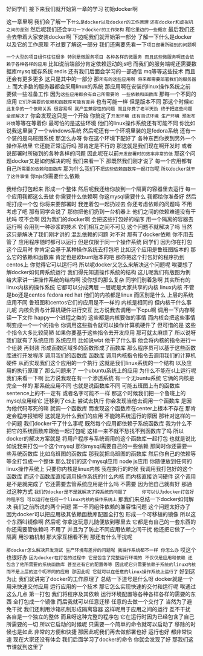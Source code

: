 好同学们
接下来我们就开始第一章的学习
初始docker啊

这一章里啊
我们会了解一下`什么是docker以及docker的工作原理`
`还有docker和虚拟机之间的差别`
然后呢我们还会`学习一下docker的工作架构`
和`它里边的一些概念`
最后我们还会去带着大家安装docker啊
下边呢我们就开始第一部分
了解一下什么是docker以及它的工作原理
不过要了解这一部分
我们还需要先看一下`项目部署所碰到的问题啊`    

`一个大型的项目组件往往很多
特别是微服务项目
各种各样的微服务
而且这些微服务啊还会依赖于各种各样的应用`
比如说前端部分肯定依赖运动的js吧
而我们的服务端呢还需要数据库mysql缓存系统
redis
还有我们后面会学习的一部通信
mq等等这些技术
而且还会有更多更多
这只是其中的一部分
那`所有的这些应用啊
将来都需要部署我们的服务器上`
而大多数的服务器都会采用linux的系统
那应用啊在安装的linux操作系统之前
要做一些准备工作
因为`这些应用都会有自己所需要的
一些依赖和函数库`
那每一个不同的应用
`它们所需要的依赖和函数库可能有差异`
也有可能一样
但是版本不同
那这个时候`如此复杂的一个依赖关系
很容易啊
就产生兼容性的问题
而且你费了老半天劲
终于把这些问题全部解决了`
你会发现这只是一个开始
你搞定了`开发环境
还有测试环境
生产环境
预发布环境`等等在等着你
最可怕的是这些环境
他们的linux操作系统还有可能不同
你比如说我这里装了一个windows系统
然后呢还有一个环境里装的是fedora系统
还有一个装的是乌班图系统
那怎么办呀
你在这个环境下配好了
各种东西你换到另外一个操作系统里
它还能正常运行吗
那肯定是不行的
那这就是我们现在啊开发时
或者说部署时所碰到的各种各样的问题
因此呢在以前`开发部署时的效率非常的低`
那这个问题docker又是如何解决的呢
我们来看一下
那既然我们刚才说了
每一个应用都有自己`所需要的依赖和函数库`
那为什么我们不`把这些依赖函数库一起打包`呢
`所以docker就干了这件事情`
你njs你需要什么依赖





我给你打包起来
形成一个整体
然后呢我还给你放到一个隔离的容器里去运行
每一个应用我都这么去做
你需要什么依赖啊
你这mysql需要什么
我都给你准备好
然后呢打成一个包
你将来要部署时
我连着包一起扔过去
你还考虑依赖的问题吗
不用考虑了吧
那有同学会说了
那你把他们扔到一台机器上
他们之间的依赖难道没有干扰吗
哎不会啊
因为我们的docker啊
会把这些打包好的程序
用一个隔离的容器去运行啊
会用到一种砂浆的技术
它们相互之间不可见
这个问题不就解决了吗
当然这只是解决了我们刚才讲的
混乱依赖的问题
对不对
那有了docker依赖
你不用去管了
应用程序随时都可以运行
但是仅限于同一个操作系统
同学们
因为你在打包这个应用时
你肯定会基于某种操作系统去打包吧
比如这个应用是鲁班图版本的
那么它的依赖和函数库
肯定也是欧bunt版本的吧
那你把这个打包好的程序扔到centos上
你觉得它可以运行吗
所以呢docker又怎么来解决这个问题呢
唉要想了解docker如何跨系统运行
我们得先知道操作系统的结构
这儿呢我们有版图为例
给大家讲一讲操作系统的结构啊
没你想的那么复杂
同学们别着急啊
其实所有的linux内核的操作系统
它都可以分成两层
一层呢是大家共享的内核
linux内核
不管是bo还是centos
fedora red hat
他们的内核都是linux
而区别是什么
上层的系统应用不同
鲁班图和centos它们的应用是不一样的
内核是相同的
但内核干什么事儿呢
内核负责与计算机硬件进行交互
比方说我去调用一下cpu啊
调用一下内存啊
读一下文件
happy一个进程之类的
这些都是内核要做的事情
而内核会把这些事情啊变成一个一个的指令
你调用这些指令就可以操作计算机硬件了
但可惜的是
这些个指令大多比较简陋
如果你要基于这些指令去开发应用
那可就太麻烦了
所以说呀我们就有了系统应用
系统应用
比如说wbt
他干了什么事
他会将内核的指令进行一个组装
再封装
形成函数区域多的函数形成了函数库
那么程序员可以基于这些函数库进行开发程序
调用我们的函数库
函数库
调用内核指令指令去调用我们的计算机硬件
从而实现我们这个应用的一个执行
这就是我们linux系统的一个结构
以及应用的执行原理了
那么问题来了
一个ubuntu系统上的应用
为什么不能在sl上运行呢
我们来看一下啊
比方说我现在有一个渗透系统
有一个无buntu系统
它俩的内核是完全一样的
那系统应用不同
也就是说函数库不同
可能五班图上有的函数库sentence上的不一定有
或者名字可能不一样
那这个时候我们把一个鲁班上的mysql应用给它
迁移到了cs上
尝试去执行
你会发现当他去调用一个函数库
是因为他代码写死的嘛
就调一个函数库
而发现这个函数库在center上根本不存在
那肯定会程序报错呀
这就是为什么我们的应用
不能跨系统运行的原因
那针对这样的一个问题
我们docker干了什么事呢
既然每个应用都依赖于系统函数库
我为什么不把它的系统函数库跟他一起打包呢
这样一来不就不愁找不到函数库了吗
所以docker的解决方案就是
将用户程序与系统调用的这个函数库一起打包
也就是说比如说我来打包一个这个mysql
那你mysql需要自己的一些依赖
那同时你还需要一些系统函数库
比如乌班图的函数库
那我就把乌班图的函数库
然后你自己的依赖等等全打包成一个整体
那么我们的这个mysql应用
node js应用
你随便放到任何的linux操作系统上
只要你内核是linux内核
我在执行的时候
我调用我打包好的这个函数库
而这个函数库直接调用操作系统的什么内核
而内核直接访问硬件
这个调用是不是就完成了
它还需要去管系统应用是什么吗
不需要
因为他自己就有好
那通过这种方式
`我们的docker是不是就解决了跨系统的问题了     `
`你可以认为docker打包好的程序包
可以运行在任何一个linux内核的操作系统上`
那我们来总结一下docker如何解决
我们之前所说的两个问题
第一不同组件依赖的兼容性问题
这个问题太好办了
因为docker可以把应用极其依赖函数库配置全打包
形成一个可移植的镜像
所以这个东西叫镜像啊
然后呢
你拿这玩意儿随便放到哪里去
它都是有自己的一套东西的
你还需要管依赖吗
不用了
并且为了防止不同应用依赖之间干扰
他还把它做了一个隔离
用沙箱机制
那大家互相看不到
那还有什么干扰呢

`那docker怎么解决开发测试
生产环境有差异的问题呢
我操作系统都不一样
你怎么办`
哎这个也很好办
`因为docker在打包的过程中
它是包含了完整运行环境的
不仅仅是应用和依赖
还包含了他所需要的系统函数库
甚至还有它的配置等等
因此呢它只需要依赖于系统的linux内核
而不是上层的这个呃不同的应用
那因此呢
它就可以在任意的linux操作系统上运行了`
好到这为止
我们就讲完了docker的工作原理了
总结一下道号是什么呀
docker就是一个用来快速交付应用
运行应用的一个技术
那它怎么实现快速的交付和运行呢
唉通过这么几点
第一打包
我们将程序及其依赖
运行环境配置等各种各样各样的需要的东西
全打包成一个镜像
而后我就可以任意迁移
任意的去做一个交付了
当然为了避免干扰
我们还利用沙箱机制形成隔离容器
这样呢用于应用之间的运行
互不干扰
各自是一个独立的整体
而且呀这种完整的程序包
它在运行时因为已经包含了自己所需要的一切
所以它启动的时候呢
只需要一个简单的命令就可以启动了
移除的时候也是如此
非常的方便和快捷
那因此呢我们再去做部署也好
运行也好
都非常快速
现在大家还没有体会
我们后面学习了docker的命令
你就会发现了好
那我们这节课就到这里了